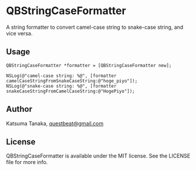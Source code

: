 # QBStringCaseFormatter
A string formatter to convert camel-case string to snake-case string, and vice versa.


## Usage
```
QBStringCaseFormatter *formatter = [QBStringCaseFormatter new];

NSLog(@"camel-case string: %@", [formatter camelCaseStringFromSnakeCaseString:@"hoge_piyo"]);
NSLog(@"snake-case string: %@", [formatter snakeCaseStringFromCamelCaseString:@"HogePiyo"]);
```


## Author
Katsuma Tanaka, questbeat@gmail.com


## License
QBStringCaseFormatter is available under the MIT license. See the LICENSE file for more info.

